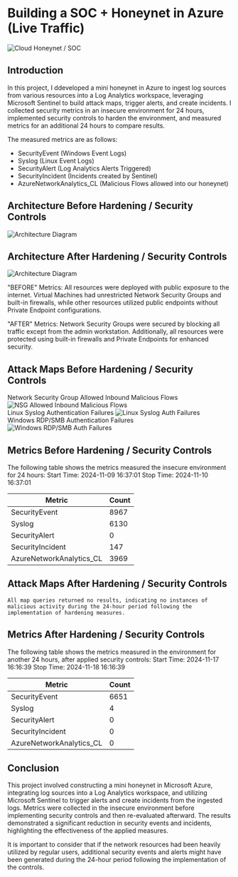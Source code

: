 # Building a SOC + Honeynet in Azure (Live Traffic)
![Cloud Honeynet / SOC](https://i.imgur.com/0UBgH3M.png)

## Introduction

In this project, I ddeveloped a mini honeynet in Azure to ingest log sources from various resources into a Log Analytics workspace, leveraging Microsoft Sentinel to build attack maps, trigger alerts, and create incidents. I collected security metrics in an insecure environment for 24 hours, implemented security controls to harden the environment, and measured metrics for an additional 24 hours to compare results.

The measured metrics are as follows:
- SecurityEvent (Windows Event Logs)
- Syslog (Linux Event Logs)
- SecurityAlert (Log Analytics Alerts Triggered)
- SecurityIncident (Incidents created by Sentinel)
- AzureNetworkAnalytics_CL (Malicious Flows allowed into our honeynet)

## Architecture Before Hardening / Security Controls
![Architecture Diagram](https://i.imgur.com/8IRETy5.png)

## Architecture After Hardening / Security Controls
![Architecture Diagram](https://i.imgur.com/3ffj8H9.png)

"BEFORE" Metrics: All resources were deployed with public exposure to the internet. Virtual Machines had unrestricted Network Security Groups and built-in firewalls, while other resources utilized public endpoints without Private Endpoint configurations.

"AFTER" Metrics: Network Security Groups were secured by blocking all traffic except from the admin workstation. Additionally, all resources were protected using built-in firewalls and Private Endpoints for enhanced security.

## Attack Maps Before Hardening / Security Controls
Network Security Group Allowed Inbound Malicious Flows
![NSG Allowed Inbound Malicious Flows](https://i.imgur.com/TYWQR39.png)<br>
Linux Syslog Authentication Failures
![Linux Syslog Auth Failures](https://i.imgur.com/Bq3FCjo.png)<br>
Windows RDP/SMB Authentication Failures
![Windows RDP/SMB Auth Failures](https://i.imgur.com/Nk27hoS.png)<br>

## Metrics Before Hardening / Security Controls

The following table shows the metrics measured the insecure environment for 24 hours:
Start Time: 2024-11-09 16:37:01
Stop Time: 2024-11-10 16:37:01

| Metric                   | Count
| ------------------------ | -----
| SecurityEvent            | 8967
| Syslog                   | 6130
| SecurityAlert            | 0
| SecurityIncident         | 147
| AzureNetworkAnalytics_CL | 3969

## Attack Maps After Hardening / Security Controls

```All map queries returned no results, indicating no instances of malicious activity during the 24-hour period following the implementation of hardening measures.```

## Metrics After Hardening / Security Controls

The following table shows the metrics measured in the environment for another 24 hours, after applied security controls:
Start Time: 2024-11-17 16:16:39
Stop Time: 2024-11-18 16:16:39

| Metric                   | Count
| ------------------------ | -----
| SecurityEvent            | 6651
| Syslog                   | 4
| SecurityAlert            | 0
| SecurityIncident         | 0
| AzureNetworkAnalytics_CL | 0

## Conclusion

This project involved constructing a mini honeynet in Microsoft Azure, integrating log sources into a Log Analytics workspace, and utilizing Microsoft Sentinel to trigger alerts and create incidents from the ingested logs. Metrics were collected in the insecure environment before implementing security controls and then re-evaluated afterward. The results demonstrated a significant reduction in security events and incidents, highlighting the effectiveness of the applied measures.

It is important to consider that if the network resources had been heavily utilized by regular users, additional security events and alerts might have been generated during the 24-hour period following the implementation of the controls.
